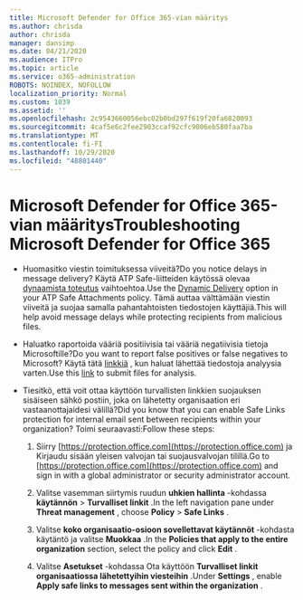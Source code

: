```yaml
---
title: Microsoft Defender for Office 365-vian määritys
ms.author: chrisda
author: chrisda
manager: dansimp
ms.date: 04/21/2020
ms.audience: ITPro
ms.topic: article
ms.service: o365-administration
ROBOTS: NOINDEX, NOFOLLOW
localization_priority: Normal
ms.custom: 1039
ms.assetid: ''
ms.openlocfilehash: 2c9543660056ebc02b0bd297f619f20fa6820093
ms.sourcegitcommit: 4caf5e6c2fee2903ccaf92cfc9006eb580faa7ba
ms.translationtype: MT
ms.contentlocale: fi-FI
ms.lasthandoff: 10/29/2020
ms.locfileid: "48801440"
---
```

# <a name="troubleshooting-microsoft-defender-for-office-365"></a><span data-ttu-id="9e520-102">Microsoft Defender for Office 365-vian määritys</span><span class="sxs-lookup"><span data-stu-id="9e520-102">Troubleshooting Microsoft Defender for Office 365</span></span>

- <span data-ttu-id="9e520-103">Huomasitko viestin toimituksessa viiveitä?</span><span class="sxs-lookup"><span data-stu-id="9e520-103">Do you notice delays in message delivery?</span></span> <span data-ttu-id="9e520-104">Käytä ATP Safe-liitteiden käytössä olevaa [dynaamista toteutus](https://docs.microsoft.com/microsoft-365/security/office-365-security/dynamic-delivery-and-previewing) vaihtoehtoa.</span><span class="sxs-lookup"><span data-stu-id="9e520-104">Use the [Dynamic Delivery](https://docs.microsoft.com/microsoft-365/security/office-365-security/dynamic-delivery-and-previewing) option in your ATP Safe Attachments policy.</span></span> <span data-ttu-id="9e520-105">Tämä auttaa välttämään viestin viiveitä ja suojaa samalla pahantahtoisten tiedostojen käyttäjiä.</span><span class="sxs-lookup"><span data-stu-id="9e520-105">This will help avoid message delays while protecting recipients from malicious files.</span></span>

- <span data-ttu-id="9e520-106">Haluatko raportoida vääriä positiivisia tai vääriä negatiivisia tietoja Microsoftille?</span><span class="sxs-lookup"><span data-stu-id="9e520-106">Do you want to report false positives or false negatives to Microsoft?</span></span> <span data-ttu-id="9e520-107">Käytä tätä [linkkiä](https://www.microsoft.com/wdsi/filesubmission/) , kun haluat lähettää tiedostoja analyysia varten.</span><span class="sxs-lookup"><span data-stu-id="9e520-107">Use this [link](https://www.microsoft.com/wdsi/filesubmission/) to submit files for analysis.</span></span>

- <span data-ttu-id="9e520-108">Tiesitkö, että voit ottaa käyttöön turvallisten linkkien suojauksen sisäiseen sähkö postiin, joka on lähetetty organisaation eri vastaanottajaidesi välillä?</span><span class="sxs-lookup"><span data-stu-id="9e520-108">Did you know that you can enable Safe Links protection for internal email sent between recipients within your organization?</span></span> <span data-ttu-id="9e520-109">Toimi seuraavasti:</span><span class="sxs-lookup"><span data-stu-id="9e520-109">Follow these steps:</span></span>

  1. <span data-ttu-id="9e520-110">Siirry [https://protection.office.com](https://protection.office.com) ja Kirjaudu sisään yleisen valvojan tai suojausvalvojan tilillä.</span><span class="sxs-lookup"><span data-stu-id="9e520-110">Go to [https://protection.office.com](https://protection.office.com) and sign in with a global administrator or security administrator account.</span></span>

  2. <span data-ttu-id="9e520-111">Valitse vasemman siirtymis ruudun **uhkien hallinta** -kohdassa **käytännön** \> **Turvalliset linkit** .</span><span class="sxs-lookup"><span data-stu-id="9e520-111">In the left navigation pane under **Threat management** , choose **Policy** \> **Safe Links** .</span></span>

  3. <span data-ttu-id="9e520-112">Valitse **koko organisaatio-osioon sovellettavat käytännöt** -kohdasta käytäntö ja valitse **Muokkaa** .</span><span class="sxs-lookup"><span data-stu-id="9e520-112">In the **Policies that apply to the entire organization** section, select the policy and click **Edit** .</span></span>

  4. <span data-ttu-id="9e520-113">Valitse **Asetukset** -kohdassa Ota käyttöön **Turvalliset linkit organisaatiossa lähetettyihin viesteihin** .</span><span class="sxs-lookup"><span data-stu-id="9e520-113">Under **Settings** , enable **Apply safe links to messages sent within the organization** .</span></span>
